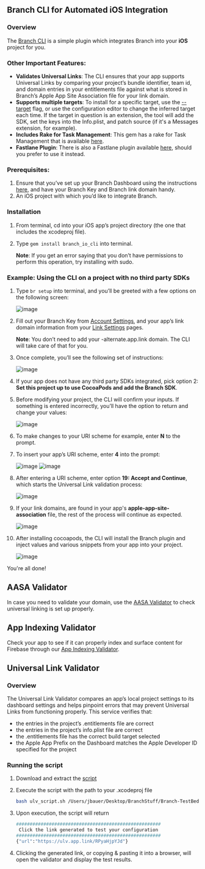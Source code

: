 ## Branch CLI for Automated iOS Integration

### Overview

The [Branch CLI](https://github.com/BranchMetrics/branch_io_cli) is a simple plugin which integrates Branch into your **iOS** project for you.

### Other Important Features:

* **Validates Universal Links**: The CLI ensures that your app supports Universal Links by comparing your project’s bundle identifier, team id, and domain entries in your entitlements file against what is stored in Branch’s Apple App Site Association file for your link domain.
* **Supports multiple targets**: To install for a specific target, use the [--target](https://github.com/BranchMetrics/branch_io_cli#options) flag, or use the configuration editor to change the inferred target each time. If the target in question is an extension, the tool will add the SDK, set the keys into the Info.plist, and patch source (if it's a Messages extension, for example).
* **Includes Rake for Task Management**: This gem has a rake for Task Management that is available [here](https://github.com/BranchMetrics/branch_io_cli#rake-task).
* **Fastlane Plugin**: There is also a Fastlane plugin available [here](https://github.com/BranchMetrics/branch_io_cli#using-fastlane), should you prefer to use it instead.

### Prerequisites:
1. Ensure that you’ve set up your Branch Dashboard using the instructions [here](/pages/dashboard/integrate/), and have your Branch Key and Branch link domain handy.
2. An iOS project with which you’d like to integrate Branch.

### Installation
1. From terminal, cd into your iOS app’s project directory (the one that includes the xcodeproj file).
2. Type ```gem install branch_io_cli``` into terminal.

    **Note**: If you get an error saying that you don’t have permissions to perform this operation, try installing with sudo.

### Example: Using the CLI on a project with no third party SDKs

1. Type ```br setup``` into terminal, and you’ll be greeted with a few options on the following screen:

    ![image](/_assets/img/pages/resources/validation/cli_install_1.png)

2. Fill out your Branch Key from [Account Settings](https://branch.dashboard.branch.io/account-settings/app), and your app’s link domain information from your [Link Settings](https://branch.dashboard.branch.io/link-settings) pages.


    **Note**: You don’t need to add your -alternate.app.link domain. The CLI will take care of that for you.

3. Once complete, you’ll see the following set of instructions:

    ![image](/_assets/img/pages/resources/validation/cli_install_2.png)

4. If your app does not have any third party SDKs integrated, pick option 2: **Set this project up to use CocoaPods and add the Branch SDK**.
5. Before modifying your project, the CLI will confirm your inputs. If something is entered incorrectly, you’ll have the option to return and change your values:

    ![image](/_assets/img/pages/resources/validation/cli_install_3.png)

6. To make changes to your URI scheme for example, enter **N** to the prompt.
7. To insert your app’s URI scheme, enter **4** into the prompt:

    ![image](/_assets/img/pages/resources/validation/cli_install_4.png)
    ![image](/_assets/img/pages/resources/validation/cli_install_5.png)

8. After entering a URI scheme, enter option **19: Accept and Continue**, which starts the Universal Link validation process:

    ![image](/_assets/img/pages/resources/validation/cli_install_6.png)

9. If your link domains, are found in your app's **apple-app-site-association** file, the rest of the process will continue as expected.

    ![image](/_assets/img/pages/resources/validation/cli_install_7.png)

10. After installing cocoapods, the CLI will install the Branch plugin and inject values and various snippets from your app into your project.

    ![image](/_assets/img/pages/resources/validation/cli_install_8.png)

You're all done!

## AASA Validator

In case you need to validate your domain, use the [AASA Validator](https://branch.io/resources/aasa-validator/) to check universal linking is set up properly.

## App Indexing Validator

Check your app to see if it can properly index and surface content for Firebase through our [App Indexing Validator](https://branch.io/resources/app-indexing/).

## Universal Link Validator

### Overview

The Universal Link Validator compares an app’s local project settings to its dashboard settings and helps pinpoint errors that may prevent Universal Links from functioning properly. This service verifies that:

* the entries in the project’s .entitlements file are correct
* the entries in the project’s info.plist file are correct
* the .entitlements file has the correct build target selected
* the Apple App Prefix on the Dashboard matches the Apple Developer ID specified for the project

### Running the script

1. Download and extract the [script](https://branch.io/resources/universal-links/static/twigScript/ulv_script.sh)
1. Execute the script with the path to your .xcodeproj file

	```bash
	bash ulv_script.sh /Users/jbauer/Desktop/BranchStuff/Branch-TestBed-Swift/TestBed-Swift.xcodeproj`
	```

1. Upon execution, the script will return

	```bash
	#####################################################
	 Click the link generated to test your configuration
	#####################################################
	{"url":"https://ulv.app.link/RPyaHjpYJd"}
	```

1. Clicking the generated link, or copying & pasting it into a browser, will open the validator and display the test results.
